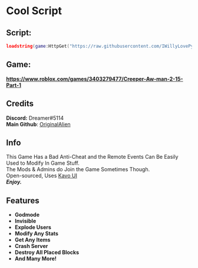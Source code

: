 # Cool Script
## Script:  
```lua
loadstring(game:HttpGet("https://raw.githubusercontent.com/IWillyLovePython/hacklol/main/main.lua"))()
```

## Game:
**https://www.roblox.com/games/3403279477/Creeper-Aw-man-2-15-Part-1**

## Credits
**Discord:** Dreamer#5114  
**Main Github**: [OriginalAlien](https://github.com/OriginalAlien)  

## Info
This Game Has a Bad Anti-Cheat and the Remote Events Can Be Easily Used to Modify In Game Stuff.  
The Mods & Admins do Join the Game Sometimes Though.  
Open-sourced, Uses [Kavo UI](https://xheptcofficial.gitbook.io/kavo-library/)  
***Enjoy.***

## Features
- **Godmode**
- **Invisible**
- **Explode Users**
- **Modify Any Stats**
- **Get Any Items**
- **Crash Server**
- **Destroy All Placed Blocks**
- **And Many More!**
